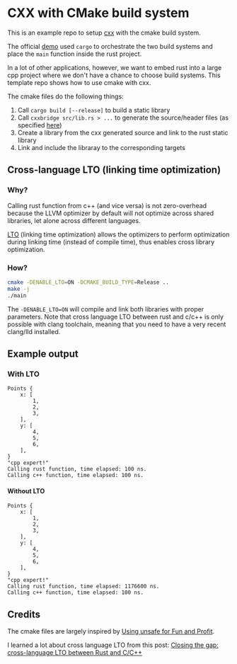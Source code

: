 # CXX with CMake build system

This is an example repo to setup [cxx](https://github.com/dtolnay/cxx) with the cmake build system.

The official [demo](https://github.com/dtolnay/cxx/tree/master/demo) used `cargo` to orchestrate the two build systems and place the `main` function inside the rust project.

In a lot of other applications, however, we want to embed rust into a large cpp project where we don't have a chance to choose build systems.
This template repo shows how to use cmake with cxx.


The cmake files do the following things:
1. Call `cargo build [--release]` to build a static library
2. Call `cxxbridge src/lib.rs > ...` to generate the source/header files (as specified [here](https://github.com/dtolnay/cxx#non-cargo-setup))
3. Create a library from the cxx generated source and link to the rust static library
4. Link and include the libraray to the corresponding targets


## Cross-language LTO (linking time optimization)
### Why?
Calling rust function from c++ (and vice versa) is not zero-overhead because the LLVM optimizer by default will not optimize across shared libraries, let alone across different languages.

[LTO](https://llvm.org/docs/LinkTimeOptimization.html) (linking time optimization) allows the optimizers to perform optimization during linking time (instead of compile time), thus enables cross library optimization.

### How?
```bash
cmake -DENABLE_LTO=ON -DCMAKE_BUILD_TYPE=Release ..
make -j
./main
```

The `-DENABLE_LTO=ON` will compile and link both libraries with proper parameters.
Note that cross language LTO between rust and c/c++ is only possible with clang toolchain, 
meaning that you need to have a very recent clang/lld installed.

## Example output

### With LTO
```
Points {
    x: [
        1,
        2,
        3,
    ],
    y: [
        4,
        5,
        6,
    ],
}
"cpp expert!"
Calling rust function, time elapsed: 100 ns.
Calling c++ function, time elapsed: 100 ns.
```

#### Without LTO
```
Points {
    x: [
        1,
        2,
        3,
    ],
    y: [
        4,
        5,
        6,
    ],
}
"cpp expert!"
Calling rust function, time elapsed: 1176600 ns.
Calling c++ function, time elapsed: 100 ns.
```


## Credits
The cmake files are largely inspired by [Using unsafe for Fun and Profit](https://github.com/Michael-F-Bryan/rust-ffi-guide).

I learned a lot about cross language LTO from this post: [Closing the gap: cross-language LTO between Rust and C/C++](https://blog.llvm.org/2019/09/closing-gap-cross-language-lto-between.html)
